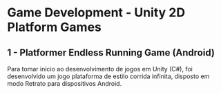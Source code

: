 # Game Development - Unity 2D Platform Games

## 1 - Platformer Endless Running Game (Android)

Para tomar início ao desenvolvimento de jogos em Unity (C#), foi desenvolvido um jogo plataforma de estilo corrida infinita, disposto em modo Retrato para dispositivos Android.


